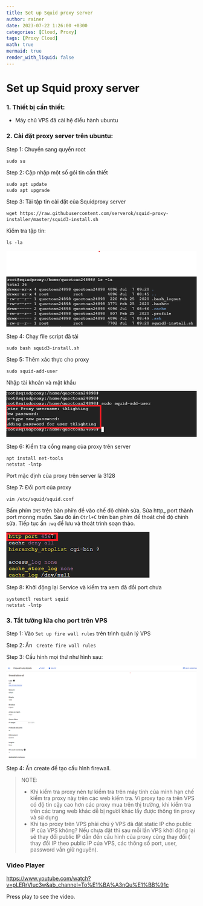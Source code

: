 ```yaml
---
title: Set up Squid proxy server
author: rainer
date: 2023-07-22 1:26:00 +0300
categories: [Cloud, Proxy]
tags: [Proxy Cloud]
math: true
mermaid: true
render_with_liquid: false
---
```

# Set up Squid proxy server

### 1. Thiết bị cần thiết:
- Máy chủ VPS đã cài hệ điều hành ubuntu

### 2. Cài đặt proxy server trên ubuntu:
Step 1: Chuyển sang quyền root

    sudo su

Step 2: Cập nhập một số gói tin cần thiết

    sudo apt update
    sudo apt upgrade
Step 3: Tải tập tin cài đặt của Squidproxy server

    wget https://raw.githubusercontent.com/serverok/squid-proxy-installer/master/squid3-install.sh
Kiểm tra tập tin:

    ls -la 
![](../images/Squid%20proxy/1.png)

Step 4: Chạy file script đã tải

    sudo bash squid3-install.sh
Step 5: Thêm xác thực cho proxy

    sudo squid-add-user
Nhập tài khoản và mật khẩu

![](../images/Squid%20proxy/2.png)

Step 6: Kiểm tra cổng mạng của proxy trên server

    apt install net-tools
    netstat -lntp         
Port mặc định của proxy trên server là 3128

Step 7: Đổi port của proxy

    vim /etc/squid/squid.conf    
Bấm phím `INS` trên bàn phím để vào chế độ chỉnh sửa. Sửa http_ port thành port monng muốn. Sau đó ấn `Ctrl+C` trên bàn phím để thoát chế độ chỉnh sửa.
Tiếp tục ấn `:wq` để lưu và thoát trình soạn thảo. 

![](../images/Squid%20proxy/3.png)

Step 8: Khởi động lại Service và kiểm tra xem đã đổi port chưa

    systemctl restart squid
    netstat -lntp
### 3. Tắt tường lửa cho port trên VPS
Step 1: Vào `Set up fire wall rules` trên trình quản lý VPS

Step 2: Ấn ` Create fire wall rules`


Step 3: Cấu hình mọi thứ như hình sau:

![](../images/Squid%20proxy/4.png)

Step 4: Ấn create để tạo cấu hình firewall.


>NOTE:
>- Khi kiểm tra proxy nên tự kiểm tra trên máy tính của mình hạn chế kiểm tra proxy này trên các web kiểm tra. Vì proxy tạo ra trên VPS có độ tin cậy cao hơn các proxy mua trên thị trường, khi kiểm tra trên các trang web khác dễ bị người khác lấy được thông tin proxy và sử dụng
>- Khi tạo proxy trên VPS phải chú ý VPS đã đặt static IP cho public IP của VPS không? Nếu chưa đặt thì sau mỗi lần VPS khởi động lại sẽ thay đổi public IP dẫn đến cấu hình của proxy cũng thay đổi ( thay đổi IP theo public IP của VPS, các thông số port, user, password vẫn giữ nguyên).

### Video Player

https://www.youtube.com/watch?v=pLERrVIuc3w&ab_channel=To%E1%BA%A3nQu%E1%BB%91c

Press play to see the video.


